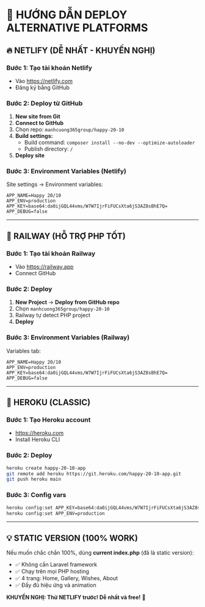 # 🚀 HƯỚNG DẪN DEPLOY ALTERNATIVE PLATFORMS

## 🔥 NETLIFY (DỄ NHẤT - KHUYẾN NGHỊ)

### Bước 1: Tạo tài khoản Netlify
- Vào https://netlify.com
- Đăng ký bằng GitHub

### Bước 2: Deploy từ GitHub
1. **New site from Git**
2. **Connect to GitHub** 
3. Chọn repo: `manhcuong365group/happy-20-10`
4. **Build settings:**
   - Build command: `composer install --no-dev --optimize-autoloader`
   - Publish directory: `/`
5. **Deploy site**

### Bước 3: Environment Variables (Netlify)
Site settings → Environment variables:
```
APP_NAME=Happy 20/10
APP_ENV=production
APP_KEY=base64:da0ijGQL44vms/W7W7IjrFiFUCsXta6jS3AZ8sBhE7Q=
APP_DEBUG=false
```

---

## 🚂 RAILWAY (HỖ TRỢ PHP TỐT)

### Bước 1: Tạo tài khoản Railway
- Vào https://railway.app
- Connect GitHub

### Bước 2: Deploy
1. **New Project** → **Deploy from GitHub repo**
2. Chọn `manhcuong365group/happy-20-10`
3. Railway tự detect PHP project
4. **Deploy**

### Bước 3: Environment Variables (Railway)
Variables tab:
```
APP_NAME=Happy 20/10
APP_ENV=production
APP_KEY=base64:da0ijGQL44vms/W7W7IjrFiFUCsXta6jS3AZ8sBhE7Q=
APP_DEBUG=false
```

---

## 🔴 HEROKU (CLASSIC)

### Bước 1: Tạo Heroku account
- https://heroku.com
- Install Heroku CLI

### Bước 2: Deploy
```bash
heroku create happy-20-10-app
git remote add heroku https://git.heroku.com/happy-20-10-app.git
git push heroku main
```

### Bước 3: Config vars
```bash
heroku config:set APP_KEY=base64:da0ijGQL44vms/W7W7IjrFiFUCsXta6jS3AZ8sBhE7Q=
heroku config:set APP_ENV=production
```

---

## 💡 STATIC VERSION (100% WORK)

Nếu muốn chắc chắn 100%, dùng **current index.php** (đã là static version):
- ✅ Không cần Laravel framework
- ✅ Chạy trên mọi PHP hosting
- ✅ 4 trang: Home, Gallery, Wishes, About
- ✅ Đầy đủ hiệu ứng và animation

**KHUYẾN NGHỊ: Thử NETLIFY trước! Dễ nhất và free!** 🌸
